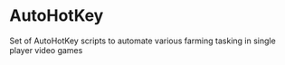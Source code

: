 # AutoHotKey
Set of AutoHotKey scripts to automate various farming tasking in single player video games
